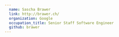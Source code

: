 ```yaml
---
  name: Sascha Brawer
  link: http://brawer.ch/
  organization: Google
  occupation_title: Senior Staff Software Engineer
  github: brawer
---
```

